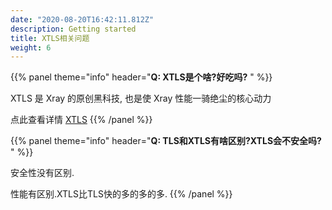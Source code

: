 ```yaml
---
date: "2020-08-20T16:42:11.812Z"
description: Getting started
title: XTLS相关问题
weight: 6
---
```


{{% panel theme="info" header="**Q: XTLS是个啥?好吃吗?** " %}}

XTLS 是 Xray 的原创黑科技, 也是使 Xray 性能一骑绝尘的核心动力

点此查看详情 [XTLS](../../config/xtls)
{{% /panel %}}

{{% panel theme="info" header="**Q: TLS和XTLS有啥区别?XTLS会不安全吗?** " %}}

安全性没有区别.

性能有区别.XTLS比TLS快的多的多的多.
{{% /panel %}}
